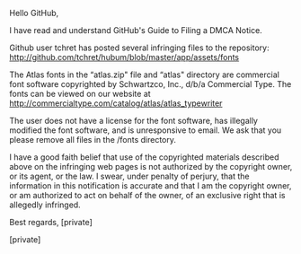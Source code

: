 Hello GitHub,

I have read and understand GitHub's Guide to Filing a DMCA Notice.

Github user tchret has posted several infringing files to the repository:
http://github.com/tchret/hubum/blob/master/app/assets/fonts

The Atlas fonts in the “atlas.zip" file and “atlas" directory are commercial font software copyrighted by Schwartzco, Inc., d/b/a Commercial Type.
The fonts can be viewed on our website at http://commercialtype.com/catalog/atlas/atlas_typewriter

The user does not have a license for the font software, has illegally modified the font software, and is unresponsive to email.
We ask that you please remove all files in the /fonts directory.

I have a good faith belief that use of the copyrighted materials described above on the infringing web pages is not authorized by the copyright owner, or its agent, or the law.
I swear, under penalty of perjury, that the information in this notification is accurate and that I am the copyright owner, or am authorized to act on behalf of the owner, of an exclusive right that is allegedly infringed.

Best regards,
[private]

[private]
